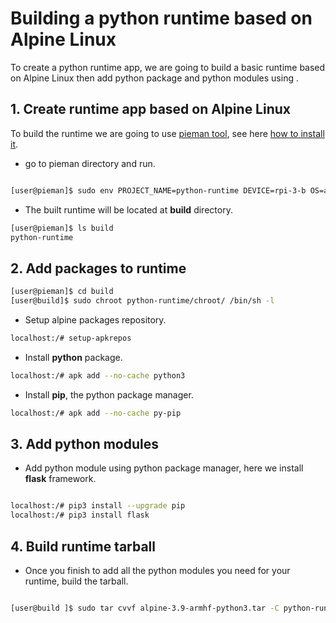 # Building a python runtime based on Alpine Linux

To create a python runtime app, we are going to build a basic runtime based on Alpine Linux  then add python package
and python modules using .


## 1. Create runtime app based on Alpine Linux

To build the runtime we are going to use [pieman tool](https://github.com/tolstoyevsky/pieman), see here [how to install it](../apps/build/build-runtime#installing--pieman-tool).

   - go to pieman directory and run.

```bash

[user@pieman]$ sudo env PROJECT_NAME=python-runtime DEVICE=rpi-3-b OS=alpine-3.9-armhf CREATE_ONLY_CHROOT=true ./pieman.sh

```
   - The built runtime will be located at **build** directory.

```bash
[user@pieman]$ ls build
python-runtime

```


## 2. Add packages to runtime


```bash
[user@pieman]$ cd build
[user@build]$ sudo chroot python-runtime/chroot/ /bin/sh -l
```

   - Setup alpine packages repository.

```bash
localhost:/# setup-apkrepos
```
   - Install **python** package.

```bash
localhost:/# apk add --no-cache python3
```
   - Install **pip**, the python package manager.

```bash   
localhost:/# apk add --no-cache py-pip
```


## 3. Add python modules

   - Add python module using python package manager, here we install **flask** framework.

```bash 

localhost:/# pip3 install --upgrade pip
localhost:/# pip3 install flask

```


## 4. Build runtime tarball

   - Once you finish to add all the python modules you need for your runtime, build the tarball.

```bash

[user@build ]$ sudo tar cvvf alpine-3.9-armhf-python3.tar -C python-runtime/chroot/ .

```
